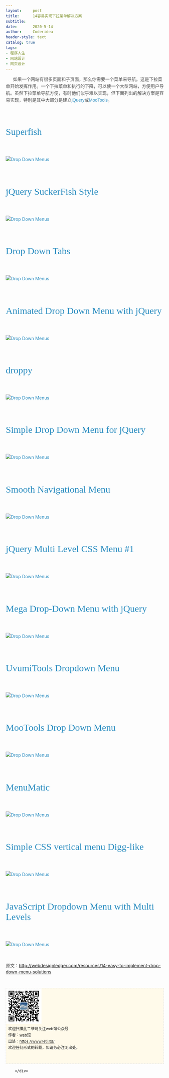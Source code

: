 ```yaml
---
layout:     post
title:      14容易实现下拉菜单解决方案
subtitle:   
date:       2020-5-14
author:     Coderidea
header-style: text
catalog: true
tags:
- 程序人生
- 网站设计
- 网页设计
--- 
```

<div class="postBody">
			<div id="cnblogs_post_body" class="blogpost-body"><p><span style="color:#4c4c4c;font-family:Arial, sans-serif;line-height:22px;"><span>      </span><span>如果一个网站有很多页面和子页面，那么你需要一个菜单来导航</span></span><span style="color:#4c4c4c;font-family:Arial, sans-serif;line-height:22px;"><span>。</span><span>这是下拉菜单开始发挥作用。</span><span>一个下拉菜单和执行的下降，可以使一个大型网站，方便用户导航。</span></span><span style="color:#4c4c4c;font-family:Arial, sans-serif;line-height:22px;"><span>虽然下拉菜单导航方便，有时他们似乎难以实现，但下面列出的解决方案是容易实现，特别是其中大部分是建立</span></span><span style="text-decoration:none;color:#2b8dc0;font-family:Arial, sans-serif;line-height:22px;"><span>jQuery</span></span><span style="color:#4c4c4c;font-family:Arial, sans-serif;line-height:22px;"><span>或</span></span><span style="text-decoration:none;color:#2b8dc0;font-family:Arial, sans-serif;line-height:22px;"><span>MooTools</span></span><span style="text-decoration:none;color:#4c4c4c;font-family:Arial, sans-serif;line-height:22px;"><span>。</span></span></p>
<p> </p>
<h3 style="margin-left:0px;font-family:Georgia, 'Nimbus Roman No9 L', serif;font-weight:normal;line-height:1.1em;font-size:30px;"><a style="text-decoration:none;color:#2b8dc0;" href="http://users.tpg.com.au/j_birch/plugins/superfish/#sample1">Superfish</a></h3>
<p> </p>
<p style="line-height:1.6em;margin-left:0px;"><a style="text-decoration:none;color:#2b8dc0;" href="http://users.tpg.com.au/j_birch/plugins/superfish/#sample1"><img style="border-style:none;" src="http://webdesignledger.com/wp-content/uploads/2009/08/drop_downs_3.jpg" alt="Drop Down Menus" /></a></p>
<p> </p>
<h3 style="margin-left:0px;font-family:Georgia, 'Nimbus Roman No9 L', serif;font-weight:normal;line-height:1.1em;font-size:30px;"><a style="text-decoration:none;color:#2b8dc0;" href="http://be.twixt.us/jquery/suckerFish.php">jQuery SuckerFish Style</a></h3>
<p> </p>
<p style="line-height:1.6em;margin-left:0px;"><a style="text-decoration:none;color:#2b8dc0;" href="http://be.twixt.us/jquery/suckerFish.php"><img style="border-style:none;" src="http://webdesignledger.com/wp-content/uploads/2009/08/drop_downs_4.jpg" alt="Drop Down Menus" /></a></p>
<p> </p>
<h3 style="margin-left:0px;font-family:Georgia, 'Nimbus Roman No9 L', serif;font-weight:normal;line-height:1.1em;font-size:30px;"><a style="text-decoration:none;color:#2b8dc0;" href="http://dynamicdrive.com/dynamicindex1/droptabmenu.htm">Drop Down Tabs</a></h3>
<p> </p>
<p style="line-height:1.6em;margin-left:0px;"><a style="text-decoration:none;color:#2b8dc0;" href="http://dynamicdrive.com/dynamicindex1/droptabmenu.htm"><img style="border-style:none;" src="http://webdesignledger.com/wp-content/uploads/2009/08/drop_downs_13.jpg" alt="Drop Down Menus" /></a></p>
<p> </p>
<h3 style="margin-left:0px;font-family:Georgia, 'Nimbus Roman No9 L', serif;font-weight:normal;line-height:1.1em;font-size:30px;"><a style="text-decoration:none;color:#2b8dc0;" href="http://www.clarklab.net/blog/posts/animated-drop-down-menu-with-jquery/">Animated Drop Down Menu with jQuery</a></h3>
<p> </p>
<p style="line-height:1.6em;margin-left:0px;"><a style="text-decoration:none;color:#2b8dc0;" href="http://www.clarklab.net/blog/posts/animated-drop-down-menu-with-jquery/"><img style="border-style:none;" src="http://webdesignledger.com/wp-content/uploads/2009/08/drop_downs_5.jpg" alt="Drop Down Menus" /></a></p>
<p> </p>
<h3 style="margin-left:0px;font-family:Georgia, 'Nimbus Roman No9 L', serif;font-weight:normal;line-height:1.1em;font-size:30px;"><a style="text-decoration:none;color:#2b8dc0;" href="http://onehackoranother.com/projects/jquery/droppy/">droppy</a></h3>
<p> </p>
<p style="line-height:1.6em;margin-left:0px;"><a style="text-decoration:none;color:#2b8dc0;" href="http://onehackoranother.com/projects/jquery/droppy/"><img style="border-style:none;" src="http://webdesignledger.com/wp-content/uploads/2009/08/drop_downs_6.jpg" alt="Drop Down Menus" /></a></p>
<p> </p>
<h3 style="margin-left:0px;font-family:Georgia, 'Nimbus Roman No9 L', serif;font-weight:normal;line-height:1.1em;font-size:30px;"><a style="text-decoration:none;color:#2b8dc0;" href="http://labs.makotokw.com/s/jquery/menu">Simple Drop Down Menu for jQuery</a></h3>
<p> </p>
<p style="line-height:1.6em;margin-left:0px;"><a style="text-decoration:none;color:#2b8dc0;" href="http://labs.makotokw.com/s/jquery/menu"><img style="border-style:none;" src="http://webdesignledger.com/wp-content/uploads/2009/08/drop_downs_7.jpg" alt="Drop Down Menus" /></a></p>
<p> </p>
<h3 style="margin-left:0px;font-family:Georgia, 'Nimbus Roman No9 L', serif;font-weight:normal;line-height:1.1em;font-size:30px;"><a style="text-decoration:none;color:#2b8dc0;" href="http://www.dynamicdrive.com/dynamicindex1/ddsmoothmenu.htm">Smooth Navigational Menu</a></h3>
<p> </p>
<p style="line-height:1.6em;margin-left:0px;"><a style="text-decoration:none;color:#2b8dc0;" href="http://www.dynamicdrive.com/dynamicindex1/ddsmoothmenu.htm"><img style="border-style:none;" src="http://webdesignledger.com/wp-content/uploads/2009/08/drop_downs_1.jpg" alt="Drop Down Menus" /></a></p>
<p> </p>
<h3 style="margin-left:0px;font-family:Georgia, 'Nimbus Roman No9 L', serif;font-weight:normal;line-height:1.1em;font-size:30px;"><a style="text-decoration:none;color:#2b8dc0;" href="http://www.dynamicdrive.com/style/csslibrary/item/jquery_multi_level_css_menu_horizontal_blue/">jQuery Multi Level CSS Menu #1</a></h3>
<p> </p>
<p style="line-height:1.6em;margin-left:0px;"><a style="text-decoration:none;color:#2b8dc0;" href="http://www.dynamicdrive.com/style/csslibrary/item/jquery_multi_level_css_menu_horizontal_blue/"><img style="border-style:none;" src="http://webdesignledger.com/wp-content/uploads/2009/08/drop_downs_2.jpg" alt="Drop Down Menus" /></a></p>
<p> </p>
<h3 style="margin-left:0px;font-family:Georgia, 'Nimbus Roman No9 L', serif;font-weight:normal;line-height:1.1em;font-size:30px;"><a style="text-decoration:none;color:#2b8dc0;" href="http://www.sitepoint.com/blogs/2009/03/31/make-a-mega-drop-down-menu-with-jquery/">Mega Drop-Down Menu with jQuery</a></h3>
<p> </p>
<p style="line-height:1.6em;margin-left:0px;"><a style="text-decoration:none;color:#2b8dc0;" href="http://www.sitepoint.com/blogs/2009/03/31/make-a-mega-drop-down-menu-with-jquery/"><img style="border-style:none;" src="http://webdesignledger.com/wp-content/uploads/2009/08/drop_downs_11.jpg" alt="Drop Down Menus" /></a></p>
<p> </p>
<h3 style="margin-left:0px;font-family:Georgia, 'Nimbus Roman No9 L', serif;font-weight:normal;line-height:1.1em;font-size:30px;"><a style="text-decoration:none;color:#2b8dc0;" href="http://tools.uvumi.com/dropdown.html">UvumiTools Dropdown Menu</a></h3>
<p> </p>
<p style="line-height:1.6em;margin-left:0px;"><a style="text-decoration:none;color:#2b8dc0;" href="http://tools.uvumi.com/dropdown.html"><img style="border-style:none;" src="http://webdesignledger.com/wp-content/uploads/2009/08/drop_downs_8.jpg" alt="Drop Down Menus" /></a></p>
<p> </p>
<h3 style="margin-left:0px;font-family:Georgia, 'Nimbus Roman No9 L', serif;font-weight:normal;line-height:1.1em;font-size:30px;"><a style="text-decoration:none;color:#2b8dc0;" href="http://www.atwebresults.com/moo_tools_drop_down_menu/">MooTools Drop Down Menu</a></h3>
<p> </p>
<p style="line-height:1.6em;margin-left:0px;"><a style="text-decoration:none;color:#2b8dc0;" href="http://www.atwebresults.com/moo_tools_drop_down_menu/"><img style="border-style:none;" src="http://webdesignledger.com/wp-content/uploads/2009/08/drop_downs_9.jpg" alt="Drop Down Menus" /></a></p>
<p> </p>
<h3 style="margin-left:0px;font-family:Georgia, 'Nimbus Roman No9 L', serif;font-weight:normal;line-height:1.1em;font-size:30px;"><a style="text-decoration:none;color:#2b8dc0;" href="http://greengeckodesign.com/?q=menumatic">MenuMatic</a></h3>
<p> </p>
<p style="line-height:1.6em;margin-left:0px;"><a style="text-decoration:none;color:#2b8dc0;" href="http://greengeckodesign.com/?q=menumatic"><img style="border-style:none;" src="http://webdesignledger.com/wp-content/uploads/2009/08/drop_downs_10.jpg" alt="Drop Down Menus" /></a></p>
<p> </p>
<h3 style="margin-left:0px;font-family:Georgia, 'Nimbus Roman No9 L', serif;font-weight:normal;line-height:1.1em;font-size:30px;"><a style="text-decoration:none;color:#2b8dc0;" href="http://woork.blogspot.com/2008/01/simple-css-vertical-menu-digg-like.html">Simple CSS vertical menu Digg-like</a></h3>
<p> </p>
<p style="line-height:1.6em;margin-left:0px;"><a style="text-decoration:none;color:#2b8dc0;" href="http://woork.blogspot.com/2008/01/simple-css-vertical-menu-digg-like.html"><img style="border-style:none;" src="http://webdesignledger.com/wp-content/uploads/2009/08/drop_downs_12.jpg" alt="Drop Down Menus" /></a></p>
<p> </p>
<h3 style="margin-left:0px;font-family:Georgia, 'Nimbus Roman No9 L', serif;font-weight:normal;line-height:1.1em;font-size:30px;"><a style="text-decoration:none;color:#2b8dc0;" href="http://www.leigeber.com/2008/11/drop-down-menu/">JavaScript Dropdown Menu with Multi Levels</a></h3>
<p> </p>
<p style="line-height:1.6em;margin-left:0px;"><a style="text-decoration:none;color:#2b8dc0;" href="http://www.leigeber.com/2008/11/drop-down-menu/"><img style="border-style:none;" src="http://webdesignledger.com/wp-content/uploads/2009/08/drop_downs_14.jpg" alt="Drop Down Menus" /></a></p>
<p> </p>
<p><span style="color:#4c4c4c;font-family:Arial, sans-serif;line-height:22px;"><span>原文：</span></span><a href="http://webdesignledger.com/resources/14-easy-to-implement-drop-down-menu-solutions">http://webdesignledger.com/resources/14-easy-to-implement-drop-down-menu-solutions</a></p>
<div id="ckepop"> </div>
<div>
<p id="PSignature" style="line-height:20px;background:#FFFAEA no-repeat 2% 50%;font-size:12px;border:#e0e0e0 1px dashed;"><img title="web馆" src="/img/wx.gif" alt="" width="113" height="113" /><br />  欢迎扫描此二维码关注web馆公众号  <br />  作者：<a href="https://www.leti.ltd/">web馆</a>  <br />  出处：<a href="http://www.cnblogs.com/xiaoyao2011">https://www.leti.ltd/</a> <br />  欢迎任何形式的转载，但请务必注明出处。<br /><br /><br /></p>


</div></div><div id="MySignature"></div>
<div class="clear"></div>
<div id="blog_post_info_block">
<div id="BlogPostCategory"></div>
<div id="EntryTag"></div>
<div id="blog_post_info">
</div>
<div class="clear"></div>
<div id="post_next_prev"></div>
</div>


		</div>